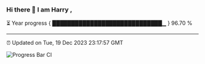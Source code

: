 ### Hi there 👋 I am Harry , 

⏳ Year progress { █████████████████████████████▁ } 96.70 %

---

⏰ Updated on Tue, 19 Dec 2023 23:17:57 GMT

![Progress Bar CI](https://github.com/duykhang68/duykhang68/workflows/Progress%20Bar%20CI/badge.svg)
